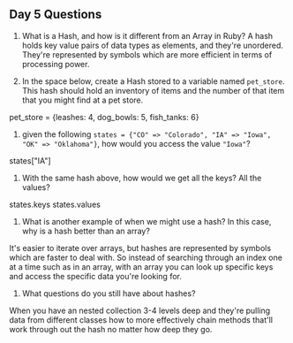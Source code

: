 ## Day 5 Questions

1. What is a Hash, and how is it different from an Array in Ruby?
A hash holds key value pairs of data types as elements, and they're unordered. They're represented by symbols which are more efficient in terms of processing power. 

1. In the space below, create a Hash stored to a variable named `pet_store`.  This hash should hold an inventory of items and the number of that item that you might find at a pet store.

pet_store = {leashes: 4, dog_bowls: 5, fish_tanks: 6}

1. given the following `states = {"CO" => "Colorado", "IA" => "Iowa", "OK" => "Oklahoma"}`, how would you access the value `"Iowa"`?

states["IA"]

1. With the same hash above, how would we get all the keys?  All the values?

states.keys
states.values

1. What is another example of when we might use a hash?  In this case, why is a hash better than an array?

It's easier to iterate over arrays, but hashes are represented by symbols which are faster to deal with. So instead of searching through an index one at a time such as in an array, with an array you can look up specific keys and access the specific data you're looking for. 

1. What questions do you still have about hashes?

When you have an nested collection 3-4 levels deep and they're pulling data from different classes how to more effectively chain methods that'll work through out the hash no matter how deep they go. 
